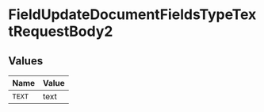 # FieldUpdateDocumentFieldsTypeTextRequestBody2


## Values

| Name   | Value  |
| ------ | ------ |
| `TEXT` | text   |